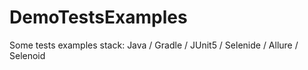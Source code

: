# DemoTestsExamples
Some tests examples
stack: Java / Gradle / JUnit5 / Selenide / Allure / Selenoid
